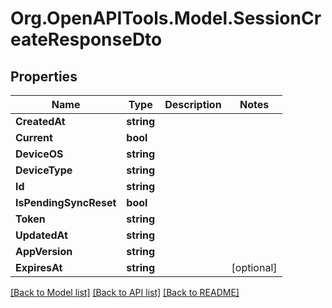# Org.OpenAPITools.Model.SessionCreateResponseDto

## Properties

Name | Type | Description | Notes
------------ | ------------- | ------------- | -------------
**CreatedAt** | **string** |  | 
**Current** | **bool** |  | 
**DeviceOS** | **string** |  | 
**DeviceType** | **string** |  | 
**Id** | **string** |  | 
**IsPendingSyncReset** | **bool** |  | 
**Token** | **string** |  | 
**UpdatedAt** | **string** |  | 
**AppVersion** | **string** |  | 
**ExpiresAt** | **string** |  | [optional] 

[[Back to Model list]](../../README.md#documentation-for-models) [[Back to API list]](../../README.md#documentation-for-api-endpoints) [[Back to README]](../../README.md)

